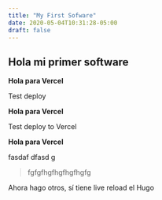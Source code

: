 ```yaml
---
title: "My First Sofware"
date: 2020-05-04T10:31:28-05:00
draft: false
---
```


## Hola mi primer software

**Hola para Vercel**

Test deploy 

**Hola para Vercel**

Test deploy to Vercel

**Hola para Vercel**

fasdaf
dfasd
g
> fgfgfhgfhgfhgfhgfg

Ahora hago otros, sí tiene live reload el Hugo